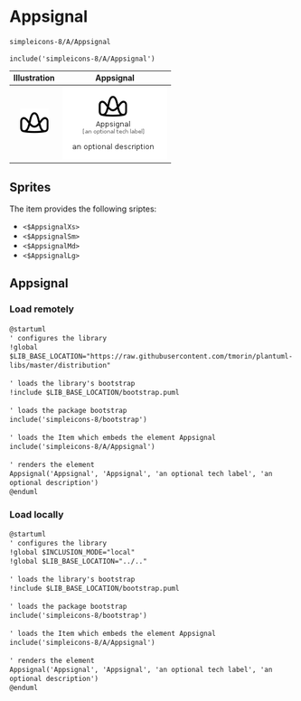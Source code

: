 # Appsignal


```text
simpleicons-8/A/Appsignal
```

```text
include('simpleicons-8/A/Appsignal')
```



| Illustration | Appsignal |
| :---: | :---: |
| ![illustration for Illustration](../../simpleicons-8/A/Appsignal.png) | ![illustration for Appsignal](../../simpleicons-8/A/Appsignal.Local.png) |



## Sprites
The item provides the following sriptes:

- `<$AppsignalXs>`
- `<$AppsignalSm>`
- `<$AppsignalMd>`
- `<$AppsignalLg>`





## Appsignal

### Load remotely
```plantuml
@startuml
' configures the library
!global $LIB_BASE_LOCATION="https://raw.githubusercontent.com/tmorin/plantuml-libs/master/distribution"

' loads the library's bootstrap
!include $LIB_BASE_LOCATION/bootstrap.puml

' loads the package bootstrap
include('simpleicons-8/bootstrap')

' loads the Item which embeds the element Appsignal
include('simpleicons-8/A/Appsignal')

' renders the element
Appsignal('Appsignal', 'Appsignal', 'an optional tech label', 'an optional description')
@enduml
```

### Load locally
```plantuml
@startuml
' configures the library
!global $INCLUSION_MODE="local"
!global $LIB_BASE_LOCATION="../.."

' loads the library's bootstrap
!include $LIB_BASE_LOCATION/bootstrap.puml

' loads the package bootstrap
include('simpleicons-8/bootstrap')

' loads the Item which embeds the element Appsignal
include('simpleicons-8/A/Appsignal')

' renders the element
Appsignal('Appsignal', 'Appsignal', 'an optional tech label', 'an optional description')
@enduml
```

